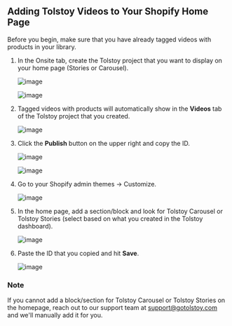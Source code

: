 ## Adding Tolstoy Videos to Your Shopify Home Page

Before you begin, make sure that you have already tagged videos with products in your library.

1. In the Onsite tab, create the Tolstoy project that you want to display on your home page (Stories or Carousel).

   ![image](https://github.com/user-attachments/assets/fd2535f2-4451-45fc-9c38-c8bef9a5e730)

   ![image](https://github.com/user-attachments/assets/20e5feed-82df-4c88-ac7d-6006eb1a4b5c)

2. Tagged videos with products will automatically show in the **Videos** tab of the Tolstoy project that you created.

   ![image](https://github.com/user-attachments/assets/462c8d74-bc52-4c61-a067-487717f74012)

3. Click the **Publish** button on the upper right and copy the ID.

   ![image](https://github.com/user-attachments/assets/9128bf35-3905-441a-88fc-cf60b0a30898)

   ![image](https://github.com/user-attachments/assets/72a637fe-9594-4e2f-8d29-ae308ebe1134)

4. Go to your Shopify admin themes -> Customize.

   ![image](https://github.com/GoTolstoy/tolstoy-toly-kb/assets/159800692/bd4feb83-6501-4015-b86b-9322f051c56a)

5. In the home page, add a section/block and look for Tolstoy Carousel or Tolstoy Stories (select based on what you created in the Tolstoy dashboard).

   ![image](https://github.com/GoTolstoy/tolstoy-toly-kb/assets/159800692/5dcf01a1-2fb2-46d5-a12f-59c57b6bd962)

6. Paste the ID that you copied and hit **Save**.

   ![image](https://github.com/GoTolstoy/tolstoy-toly-kb/assets/159800692/0ad6354b-dfe2-4258-a9de-03779a3ddbd0)

### Note

If you cannot add a block/section for Tolstoy Carousel or Tolstoy Stories on the homepage, reach out to our support team at [support@gotolstoy.com](mailto:support@gotolstoy.com) and we'll manually add it for you.
